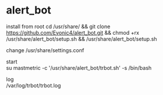 # alert_bot

install from root 
cd /usr/share/ && git clone https://github.com/Evonic4/alert_bot.git && chmod +rx /usr/share/alert_bot/setup.sh && /usr/share/alert_bot/setup.sh  
  
change 
/usr/share/settings.conf  
  
start  
su mastmetric -c '/usr/share/alert_bot/trbot.sh' -s /bin/bash  
  
log  
/var/log/trbot/trbot.log  
  